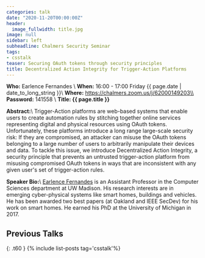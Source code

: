 ```yaml
---
categories: talk
date: "2020-11-20T00:00:00Z"
header:
  image_fullwidth: title.jpg
image: null
sidebar: left
subheadline: Chalmers Security Seminar
tags:
- csstalk
teaser: Securing OAuth tokens through security principles
title: Decentralized Action Integrity for Trigger-Action Platforms
---
```

**Who:**  Earlence Fernandes \\
**When:**  16:00 - 17:00 Friday {{ page.date | date_to_long_string }}\\
**Where:**  https://chalmers.zoom.us/j/62000149203\\
**Password:** 141558 \\
**Title: {{ page.title }}**

**Abstract:**\\
Trigger-Action platforms are web-based systems that enable users to create automation rules by stitching together online services representing digital and physical resources using OAuth tokens. Unfortunately, these platforms introduce a long range large-scale security risk: If they are compromised, an attacker can misuse the OAuth tokens belonging to a large number of users to arbitrarily manipulate their devices and data. To tackle this issue, we introduce Decentralized Action Integrity, a security principle that prevents an untrusted trigger-action platform from misusing compromised OAuth tokens in ways that are inconsistent with any given user's set of trigger-action rules. 


**Speaker Bio:**\\
[Earlence Fernandes](http://www.earlence.com/) is an Assistant Professor in the Computer Sciences department at UW Madison. His research interests are in emerging cyber-physical systems like smart homes, buildings and vehicles. He has been awarded two best papers (at Oakland and IEEE SecDev) for his work on smart homes. He earned his PhD at the University of Michigan in 2017.

## Previous Talks
{: .t60 }
{% include list-posts tag='csstalk'%}
